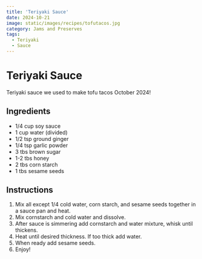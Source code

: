 ```yaml
---
title: 'Teriyaki Sauce'
date: 2024-10-21
image: static/images/recipes/tofutacos.jpg
category: Jams and Preserves
tags:
  - Teriyaki
  - Sauce
---
```



# Teriyaki Sauce

Teriyaki sauce we used to make tofu tacos October 2024!

## Ingredients


- 1/4 cup soy sauce
- 1 cup water (divided)
- 1/2 tsp ground ginger
- 1/4 tsp garlic powder
- 3 tbs brown sugar
- 1-2 tbs honey
- 2 tbs corn starch
- 1 tbs sesame seeds


## Instructions


1. Mix all except 1/4 cold water, corn starch, and sesame seeds together in a sauce pan and heat.
2. Mix cornstarch and cold water and dissolve.
3. After sauce is simmering add cornstarch and water mixture, whisk until thickens.
4. Heat until desired thickness. If too thick add water.
5. When ready add sesame seeds. 
6. Enjoy!




